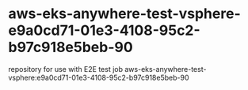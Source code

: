 # aws-eks-anywhere-test-vsphere-e9a0cd71-01e3-4108-95c2-b97c918e5beb-90
repository for use with E2E test job aws-eks-anywhere-test-vsphere:e9a0cd71-01e3-4108-95c2-b97c918e5beb-90
